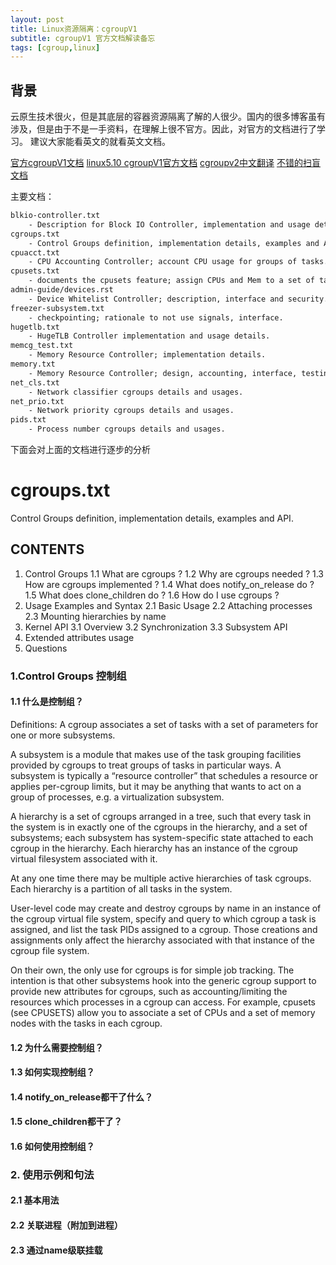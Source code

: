 ```yaml
---
layout: post
title: Linux资源隔离：cgroupV1
subtitle: cgroupV1 官方文档解读备忘
tags: [cgroup,linux]
---
```


## 背景

云原生技术很火，但是其底层的容器资源隔离了解的人很少。国内的很多博客虽有涉及，但是由于不是一手资料，在理解上很不官方。因此，对官方的文档进行了学习。
建议大家能看英文的就看英文文档。

[官方cgroupV1文档](https://www.kernel.org/doc/Documentation/cgroup-v1/)
[linux5.10 cgroupV1官方文档](https://www.kernel.org/doc/html/v5.10/admin-guide/cgroup-v1/index.html)
[cgroupv2中文翻译](http://arthurchiao.art/blog/cgroupv2-zh/)
[不错的扫盲文档](https://zhuanlan.zhihu.com/p/81668069)

主要文档：

``` xml
blkio-controller.txt
	- Description for Block IO Controller, implementation and usage details.
cgroups.txt
	- Control Groups definition, implementation details, examples and API.
cpuacct.txt
	- CPU Accounting Controller; account CPU usage for groups of tasks.
cpusets.txt
	- documents the cpusets feature; assign CPUs and Mem to a set of tasks.
admin-guide/devices.rst
	- Device Whitelist Controller; description, interface and security.
freezer-subsystem.txt
	- checkpointing; rationale to not use signals, interface.
hugetlb.txt
	- HugeTLB Controller implementation and usage details.
memcg_test.txt
	- Memory Resource Controller; implementation details.
memory.txt
	- Memory Resource Controller; design, accounting, interface, testing.
net_cls.txt
	- Network classifier cgroups details and usages.
net_prio.txt
	- Network priority cgroups details and usages.
pids.txt
	- Process number cgroups details and usages.
```

下面会对上面的文档进行逐步的分析

# cgroups.txt

Control Groups definition, implementation details, examples and API.

## CONTENTS

1. Control Groups
  1.1 What are cgroups ?
  1.2 Why are cgroups needed ?
  1.3 How are cgroups implemented ?
  1.4 What does notify_on_release do ?
  1.5 What does clone_children do ?
  1.6 How do I use cgroups ?
2. Usage Examples and Syntax
  2.1 Basic Usage
  2.2 Attaching processes
  2.3 Mounting hierarchies by name
3. Kernel API
  3.1 Overview
  3.2 Synchronization
  3.3 Subsystem API
4. Extended attributes usage
5. Questions

### 1.Control Groups 控制组

#### 1.1 什么是控制组？

Definitions:
    A cgroup associates a set of tasks with a set of parameters for one or more subsystems.

A subsystem is a module that makes use of the task grouping facilities provided by cgroups to treat groups of tasks in particular ways. A subsystem is typically a “resource controller” that schedules a resource or applies per-cgroup limits, but it may be anything that wants to act on a group of processes, e.g. a virtualization subsystem.

A hierarchy is a set of cgroups arranged in a tree, such that every task in the system is in exactly one of the cgroups in the hierarchy, and a set of subsystems; each subsystem has system-specific state attached to each cgroup in the hierarchy. Each hierarchy has an instance of the cgroup virtual filesystem associated with it.

At any one time there may be multiple active hierarchies of task cgroups. Each hierarchy is a partition of all tasks in the system.

User-level code may create and destroy cgroups by name in an instance of the cgroup virtual file system, specify and query to which cgroup a task is assigned, and list the task PIDs assigned to a cgroup. Those creations and assignments only affect the hierarchy associated with that instance of the cgroup file system.

On their own, the only use for cgroups is for simple job tracking. The intention is that other subsystems hook into the generic cgroup support to provide new attributes for cgroups, such as accounting/limiting the resources which processes in a cgroup can access. For example, cpusets (see CPUSETS) allow you to associate a set of CPUs and a set of memory nodes with the tasks in each cgroup.


#### 1.2 为什么需要控制组？

#### 1.3 如何实现控制组？

#### 1.4 notify_on_release都干了什么？

#### 1.5 clone_children都干了？

#### 1.6 如何使用控制组？

### 2. 使用示例和句法

#### 2.1 基本用法

#### 2.2 关联进程（附加到进程）

#### 2.3 通过name级联挂载
